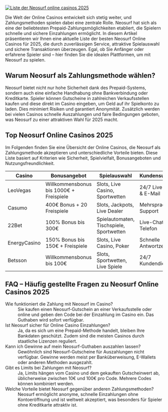 [![Liste der Neosurf online casinos 2025](https://123-caf.pages.dev/gitsignup.png)](https://vrmoo.ru/Bt82HjjY)

<p>Die Welt der Online Casinos entwickelt sich stetig weiter, und Zahlungsmethoden spielen dabei eine zentrale Rolle. Neosurf hat sich als eine der beliebtesten Prepaid-Zahlungsmöglichkeiten etabliert, die Spielern schnelle und sichere Einzahlungen ermöglicht. In diesem Artikel präsentieren wir Ihnen eine aktuelle Liste der besten Neosurf Online Casinos für 2025, die durch zuverlässigen Service, attraktive Spielauswahl und sichere Transaktionen überzeugen. Egal, ob Sie Anfänger oder erfahrene Spieler sind – hier finden Sie die idealen Plattformen, um mit Neosurf zu spielen.</p>  <h2>Warum Neosurf als Zahlungsmethode wählen?</h2> <p>Neosurf bietet nicht nur hohe Sicherheit dank des Prepaid-Systems, sondern auch eine einfache Handhabung ohne Bankverbindung oder Kreditkarte. Spieler können Gutscheine in zahlreichen Verkaufsstellen kaufen und diese direkt im Casino eingeben, um Geld auf ihr Spielkonto zu laden. Dies minimiert Risiken und garantiert Anonymität. Zusätzlich werden bei vielen Casinos schnelle Auszahlungen und faire Bedingungen geboten, was Neosurf zu einer attraktiven Wahl für 2025 macht.</p>  <h2>Top Neosurf Online Casinos 2025</h2> <p>Im Folgenden finden Sie eine Übersicht der Online Casinos, die Neosurf als Zahlungsmethode akzeptieren und unterschiedliche Vorteile bieten. Diese Liste basiert auf Kriterien wie Sicherheit, Spielvielfalt, Bonusangeboten und Nutzungsfreundlichkeit.</p>  <table>   <thead>     <tr>       <th>Casino</th>       <th>Bonusangebot</th>       <th>Spielauswahl</th>       <th>Kundensupport</th>       <th>Besonderheiten</th>     </tr>   </thead>   <tbody>     <tr>       <td>LeoVegas</td>       <td>Willkommensbonus bis 1000€ + Freispiele</td>       <td>Slots, Live Casino, Sportwetten</td>       <td>24/7 Live-Chat & E-Mail</td>       <td>Mobile App, schnelle Auszahlungen</td>     </tr>     <tr>       <td>Casumo</td>       <td>400€ Bonus + 20 Freispiele</td>       <td>Slots, Jackpots, Live Dealer</td>       <td>Mehrsprachiger Support</td>       <td>Innovatives Treueprogramm</td>     </tr>     <tr>       <td>22Bet</td>       <td>100% Bonus bis 300€</td>       <td>Spielautomaten, Tischspiele, Sportwetten</td>       <td>Live-Chat, Telefon</td>       <td>Viele Zahlungsmethoden inklusive Neosurf</td>     </tr>     <tr>       <td>EnergyCasino</td>       <td>150% Bonus bis 150€ + Freispiele</td>       <td>Slots, Live Casino, Poker</td>       <td>Schnelle Antwortzeiten</td>       <td>VIP-Programm, attraktive Turniere</td>     </tr>     <tr>       <td>Betsson</td>       <td>Willkommensbonus bis 100€</td>       <td>Slots, Sportwetten, Live Spiele</td>       <td>24/7 Kundendienst</td>       <td>Reguliert, sichere Lizenz</td>     </tr>   </tbody> </table>  <h2>FAQ – Häufig gestellte Fragen zu Neosurf Online Casinos 2025</h2> <dl>   <dt>Wie funktioniert die Zahlung mit Neosurf im Casino?</dt>   <dd>Sie kaufen einen Neosurf-Gutschein an einer Verkaufsstelle oder online und geben den Code bei der Einzahlung im Casino ein. Das Guthaben wird sofort verfügbar.</dd>    <dt>Ist Neosurf sicher für Online Casino Einzahlungen?</dt>   <dd>Ja, da es sich um eine Prepaid-Methode handelt, bleiben Ihre Bankdaten geschützt. Zudem sind die meisten Casinos durch staatliche Lizenzen reguliert.</dd>    <dt>Kann ich Gewinne auf mein Neosurf-Guthaben auszahlen lassen?</dt>   <dd>Gewöhnlich sind Neosurf-Gutscheine für Auszahlungen nicht verfügbar. Gewinne werden meist per Banküberweisung, E-Wallets oder anderen Methoden ausgezahlt.</dd>    <dt>Gibt es Limits bei Zahlungen mit Neosurf?</dt>   <dd>Ja, Limits hängen vom Casino und dem gekauften Gutscheinwert ab, üblicherweise zwischen 10€ und 100€ pro Code. Mehrere Codes können kombiniert werden.</dd>    <dt>Welche Vorteile bietet Neosurf gegenüber anderen Zahlungsmethoden?</dt>   <dd>Neosurf ermöglicht anonyme, schnelle Einzahlungen ohne Kontoeröffnung und ist weltweit akzeptiert, was besonders für Spieler ohne Kreditkarte attraktiv ist.</dd> </dl>